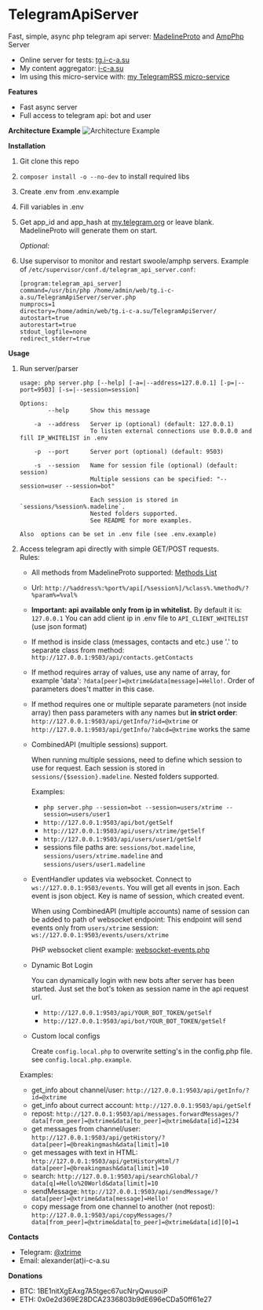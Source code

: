 # TelegramApiServer
Fast, simple, async php telegram api server: 
[MadelineProto](https://github.com/danog/MadelineProto) and [AmpPhp](https://github.com/amphp/amp) Server

* Online server for tests: [tg.i-c-a.su](https://tg.i-c-a.su)
* My content aggregator: [i-c-a.su](https://i-c-a.su)
* Im using this micro-service with: [my TelegramRSS micro-service](https://github.com/xtrime-ru/TelegramRSS) 

**Features**

* Fast async server
* Full access to telegram api: bot and user

**Architecture Example**
![Architecture Example](https://hsto.org/webt/j-/ob/ky/j-obkye1dv68ngsrgi12qevutra.png)
 
**Installation**

1. Git clone this repo
1. `composer install -o --no-dev` to install required libs
1. Create .env from .env.example
1. Fill variables in .env
1. Get app_id and app_hash at [my.telegram.org](https://my.telegram.org/) or leave blank.
   MadelineProto will generate them on start.

     _Optional:_
1. Use supervisor to monitor and restart swoole/amphp servers. Example of `/etc/supervisor/conf.d/telegram_api_server.conf`: 
     ```
    [program:telegram_api_server]
    command=/usr/bin/php /home/admin/web/tg.i-c-a.su/TelegramApiServer/server.php
    numprocs=1
    directory=/home/admin/web/tg.i-c-a.su/TelegramApiServer/
    autostart=true
    autorestart=true
    stdout_logfile=none
    redirect_stderr=true
     ```

**Usage**

1. Run server/parser
    ```
    usage: php server.php [--help] [-a=|--address=127.0.0.1] [-p=|--port=9503] [-s=|--session=session]
    
    Options:
            --help      Show this message
            
        -a  --address   Server ip (optional) (default: 127.0.0.1)
                        To listen external connections use 0.0.0.0 and fill IP_WHITELIST in .env
                        
        -p  --port      Server port (optional) (default: 9503)
        
        -s  --session   Name for session file (optional) (default: session)
                        Multiple sessions can be specified: "--session=user --session=bot"
                        
                        Each session is stored in `sessions/%session%.madeline`. 
                        Nested folders supported.
                        See README for more examples.
   
    Also  options can be set in .env file (see .env.example)
    ```
1. Access telegram api directly with simple GET/POST requests.    
    Rules:
    * All methods from MadelineProto supported: [Methods List](https://docs.madelineproto.xyz/API_docs/methods/)
    * Url: `http://%address%:%port%/api[/%session%]/%class%.%method%/?%param%=%val%`
    * <b>Important: api available only from ip in whitelist.</b> 
        By default it is: `127.0.0.1`
        You can add client ip in .env file to `API_CLIENT_WHITELIST` (use json format)
    * If method is inside class (messages, contacts and etc.) use '.' to separate class from method: 
        `http://127.0.0.1:9503/api/contacts.getContacts`
    * If method requires array of values, use any name of array, for example 'data': 
        `?data[peer]=@xtrime&data[message]=Hello!`. Order of parameters does't matter in this case.
    * If method requires one or multiple separate parameters (not inside array) then pass parameters with any names but **in strict order**: 
        `http://127.0.0.1:9503/api/getInfo/?id=@xtrime` or `http://127.0.0.1:9503/api/getInfo/?abcd=@xtrime` works the same
    * CombinedAPI (multiple sessions) support. 

        When running  multiple sessions, need to define which session to use for request.
        Each session is stored in `sessions/{$session}.madeline`. Nested folders supported.
        
        Examples:
        * `php server.php --session=bot --session=users/xtrime --session=users/user1`
        * `http://127.0.0.1:9503/api/bot/getSelf`
        * `http://127.0.0.1:9503/api/users/xtrime/getSelf` 
        * `http://127.0.0.1:9503/api/users/user1/getSelf`
        * sessions file paths are: `sessions/bot.madeline`, `sessions/users/xtrime.madeline` and `sessions/users/user1.madeline`
        
    * EventHandler updates via websocket. Connect to `ws://127.0.0.1:9503/events`. You will get all events in json.
        Each event is json object. Key is name of session, which created event. 
        
        When using CombinedAPI (multiple accounts) name of session can be added to path of websocket endpoint: 
        This endpoint will send events only from `users/xtrime` session: `ws://127.0.0.1:9503/events/users/xtrime`
        
        PHP websocket client example: [websocket-events.php](https://github.com/xtrime-ru/TelegramApiServer/blob/master/examples/websocket-events.php)
    
    * Dynamic Bot Login
    
        You can dynamically login with new bots after server has been started.
        Just set the bot's token as session name in the api request url.
        * `http://127.0.0.1:9503/api/YOUR_BOT_TOKEN/getSelf`
        * `http://127.0.0.1:9503/api/bot/YOUR_BOT_TOKEN/getSelf`
    * Custom local configs
    
        Create `config.local.php` to overwrite setting's in the config.php file. see `config.local.php.example`.
        
    Examples:
    * get_info about channel/user: `http://127.0.0.1:9503/api/getInfo/?id=@xtrime`
    * get_info about currect account: `http://127.0.0.1:9503/api/getSelf`
    * repost: `http://127.0.0.1:9503/api/messages.forwardMessages/?data[from_peer]=@xtrime&data[to_peer]=@xtrime&data[id]=1234`
    * get messages from channel/user: `http://127.0.0.1:9503/api/getHistory/?data[peer]=@breakingmash&data[limit]=10`
    * get messages with text in HTML: `http://127.0.0.1:9503/api/getHistoryHtml/?data[peer]=@breakingmash&data[limit]=10`
    * search: `http://127.0.0.1:9503/api/searchGlobal/?data[q]=Hello%20World&data[limit]=10`
    * sendMessage: `http://127.0.0.1:9503/api/sendMessage/?data[peer]=@xtrime&data[message]=Hello!`
    * copy message from one channel to another (not repost): `http://127.0.0.1:9503/api/copyMessages/?data[from_peer]=@xtrime&data[to_peer]=@xtrime&data[id][0]=1`


**Contacts**

* Telegram: [@xtrime](tg://resolve?domain=xtrime)
* Email: alexander(at)i-c-a.su

**Donations**

* BTC: 1BE1nitXgEAxg7A5tgec67ucNryQwusoiP
* ETH: 0x0e2d369E28DCA2336803b9dE696eCDa50ff61e27
